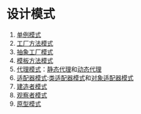 # 设计模式

1. [单例模式](./singleton)
1. [工厂方法模式](./factorymethod)
1. [抽象工厂模式](./abstractfactory)
1. [模板方法模式](./model)
1. [代理模式](./proxy)：[静态代理](./proxy/staticproxy)和[动态代理](./proxy/dynamicproxy)
1. [适配器模式](./adapter):[类适配器模式](./adapter/classAdapter)和[对象适配器模式](./adapter/objectAdapter)
2. [建造者模式](./builder)
2. [观察者模式](./observer)
2. [原型模式](./prototype)
